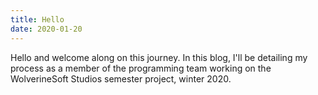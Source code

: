 ```yaml
---
title: Hello
date: 2020-01-20
---
```


Hello and welcome along on this journey. In this blog, I'll be detailing my process as a member of the programming team working on the WolverineSoft Studios semester project, winter 2020.
